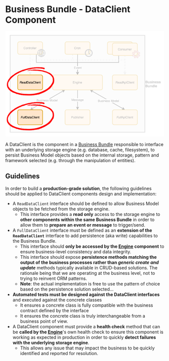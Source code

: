 # Business Bundle - DataClient Component
![Business Bundle - DataClient](../images/BusinessBundle-DataClient.png)

A DataClient is the component in a [Business Bundle](Overview.md) responsible to interface with an underlying storage engine (e.g. database, cache, filesystem), to persist Business Model objects based on the internal storage, pattern and framework selected (e.g. through the manipulation of entities).

## Guidelines
In order to build a **production-grade solution**, the following guidelines should be applied to DataClient components design and implementation:

 - A `ReadDataClient` interface should be defined to allow Business Model objects to be fetched from the storage engine.
   - This interface provides a **read only** access to the storage engine to **other components within the same Business Bundle** in order to allow them to **prepare an event or message** to trigger/send.
 - A `FullDataClient` interface must be defined as an **extension of the `ReadDataClient`** interface to add persistence (aka write) capabilities to the Business Bundle.
   - This interface should **only be accessed by the [Engine](Engine.md) component** to ensure business-level consistency and data integrity.
   - This interface should expose **persistence methods matching the output of the business processes rather than _generic create and update_** methods typically available in CRUD-based solutions. The rationale being that we are operating at the business level, not to trying to reinvent ORM patterns.
   - **Note**: the actual implementation is free to use the pattern of choice based on the persistence solution selected...  
 - **Automated tests must be designed against the DataClient interfaces** and executed against the concrete classes
   - It ensures a concrete class is fully compatible with the business contract defined by the interface
   - It ensures the concrete class is truly interchangeable from a business point of view.
 - A DataClient component must provide a **health check** method that can be **called by the [Engine](Engine.md)**'s own health check to ensure this component is working as expected in production in order to quickly **detect failures with the underlying storage engine**. 
    - This allows any issue that may impact the business to be quickly identified and reported for resolution.

